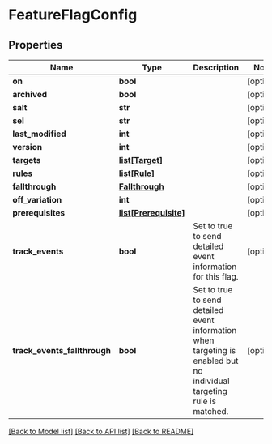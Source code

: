 # FeatureFlagConfig

## Properties
Name | Type | Description | Notes
------------ | ------------- | ------------- | -------------
**on** | **bool** |  | [optional] 
**archived** | **bool** |  | [optional] 
**salt** | **str** |  | [optional] 
**sel** | **str** |  | [optional] 
**last_modified** | **int** |  | [optional] 
**version** | **int** |  | [optional] 
**targets** | [**list[Target]**](Target.md) |  | [optional] 
**rules** | [**list[Rule]**](Rule.md) |  | [optional] 
**fallthrough** | [**Fallthrough**](Fallthrough.md) |  | [optional] 
**off_variation** | **int** |  | [optional] 
**prerequisites** | [**list[Prerequisite]**](Prerequisite.md) |  | [optional] 
**track_events** | **bool** | Set to true to send detailed event information for this flag. | [optional] 
**track_events_fallthrough** | **bool** | Set to true to send detailed event information when targeting is enabled but no individual targeting rule is matched. | [optional] 

[[Back to Model list]](../README.md#documentation-for-models) [[Back to API list]](../README.md#documentation-for-api-endpoints) [[Back to README]](../README.md)


